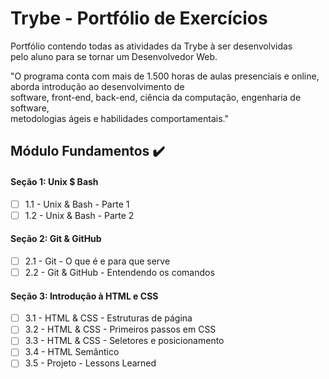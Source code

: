 # Trybe - Portfólio de Exercícios

Portfólio contendo todas as atividades da Trybe à ser desenvolvidas  
pelo aluno para se tornar um Desenvolvedor Web.

"O programa conta com mais de 1.500 horas de aulas presenciais e online, aborda introdução ao desenvolvimento de  
software, front-end, back-end, ciência da computação, engenharia de software,  
metodologias ágeis e habilidades comportamentais."

## Módulo Fundamentos :heavy_check_mark:
#### Seção 1: Unix $ Bash
- [ ] 1.1 - Unix & Bash - Parte 1
- [ ] 1.2 - Unix & Bash - Parte 2
#### Seção 2: Git & GitHub
- [ ] 2.1 - Git - O que é e para que serve
- [ ] 2.2 - Git & GitHub - Entendendo os comandos
#### Seção 3: Introdução à HTML e CSS
- [ ] 3.1 - HTML & CSS - Estruturas de página
- [ ] 3.2 - HTML & CSS - Primeiros passos em CSS
- [ ] 3.3 - HTML & CSS - Seletores e posicionamento
- [ ] 3.4 - HTML Semântico
- [ ] 3.5 - Projeto - Lessons Learned